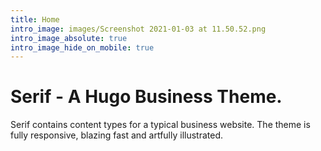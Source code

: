 ```yaml
---
title: Home
intro_image: images/Screenshot 2021-01-03 at 11.50.52.png
intro_image_absolute: true
intro_image_hide_on_mobile: true
---
```


# Serif - A Hugo Business Theme.

Serif contains content types for a typical business website. The theme is fully responsive, blazing fast and artfully illustrated.
